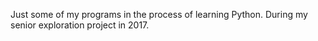 Just some of my programs in the process of learning Python.
During my senior exploration project in 2017.
